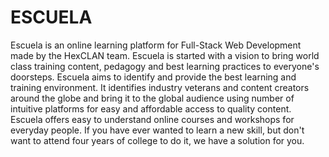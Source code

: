 # ESCUELA

Escuela is an online learning platform for Full-Stack Web Development made by the HexCLAN team. Escuela is started with a vision to bring
world class training content, pedagogy and best learning practices to everyone's doorsteps. Escuela aims to identify and provide the best learning and training environment. It identifies industry veterans and content creators around the globe and bring it to the global audience using number of intuitive platforms for easy and affordable access to quality content. Escuela offers easy to understand online courses and workshops for everyday people.
If you have ever wanted to learn a new skill, but don't want to attend four years of college to do it, we have a solution for you.
